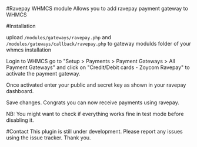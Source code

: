 
#Ravepay WHMCS module
Allows you to add ravepay payment gateway to WHMCS

#Installation

upload
`/modules/gateways/ravepay.php` and `/modules/gateways/callback/ravepay.php`
to gateway modulds folder of your whmcs installation

Login to WHMCS go to "Setup > Payments > Payment Gateways > All Payment Gateways" and click on "Credit/Debit cards - Zoycom Ravepay" to activate the payment gateway.

Once activated enter your public and secret key as shown in your ravepay dashboard.

Save changes.
Congrats you can now receive payments using ravepay.

NB: You might want to check if everything works fine in test mode before disabling it.


#Contact
This plugin is still under development. Please report any issues using the issue tracker.
Thank you.